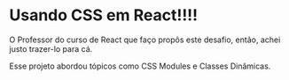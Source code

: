 # Usando CSS em React!!!! 

O Professor do curso de React que faço propôs este desafio,
então, achei justo trazer-lo para cá.

Esse projeto abordou tópicos como CSS Modules e Classes Dinâmicas.